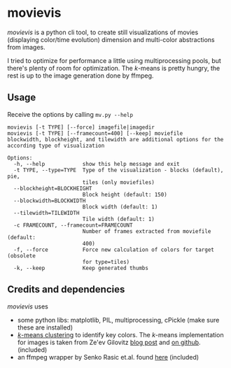 # movievis

*movievis* is a python cli tool, to create still visualizations of movies (displaying color/time evolution) dimension and multi-color abstractions from images. 

I tried to optimize for performance a little using multiprocessing pools, but there's plenty of room for optimization. The *k*-means is pretty hungry, the rest is up to the image generation done by ffmpeg.

## Usage

Receive the options by calling `mv.py --help`

```
movievis [-t TYPE] [--force] imagefile|imagedir
movievis [-t TYPE] [--framecount=400] [--keep] moviefile
blockwidth, blockheight, and tilewidth are additional options for the according type of visualization

Options:
  -h, --help            show this help message and exit
  -t TYPE, --type=TYPE  Type of the visualization - blocks (default), pie,
                        tiles (only moviefiles)
  --blockheight=BLOCKHEIGHT
                        Block height (default: 150)
  --blockwidth=BLOCKWIDTH
                        Block width (default: 1)
  --tilewidth=TILEWIDTH
                        Tile width (default: 1)
  -c FRAMECOUNT, --framecount=FRAMECOUNT
                        Number of frames extracted from moviefile (default:
                        400)
  -f, --force           Force new calculation of colors for target (obsolete
                        for type=tiles)
  -k, --keep            Keep generated thumbs
```

## Credits and dependencies

*movievis* uses

+ some python libs: matplotlib, PIL, multiprocessing, cPickle (make sure these are installed)
+ [*k*-means clustering](https://en.wikipedia.org/wiki/K-means_clustering "Wikipedia") to identify key colors. The *k*-means implementation for images is taken from Ze'ev Gilovitz [blog post](http://blog.zeevgilovitz.com/detecting-dominant-colours-in-python/) and [on github](https://github.com/ZeevG/python-dominant-image-colour). (included)
+ an ffmpeg wrapper by Senko Rasic et.al. found [here](https://github.com/senko/python-video-converter) (included)
